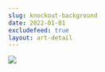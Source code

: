 ```yaml
---
slug: knockout-background
date: 2022-01-01
excludefeed: true
layout: art-detail
---
```

![](/art/knockout-background.webp)
